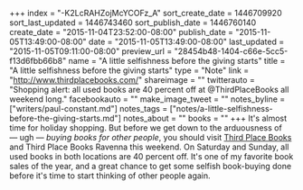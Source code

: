 +++
index = "-K2LcRAHZojMcYCOFz_A"
sort_create_date = 1446709920
sort_last_updated = 1446743460
sort_publish_date = 1446760140
create_date = "2015-11-04T23:52:00-08:00"
publish_date = "2015-11-05T13:49:00-08:00"
date = "2015-11-05T13:49:00-08:00"
last_updated = "2015-11-05T09:11:00-08:00"
preview_url = "28454b48-1404-c66e-5cc5-f13d6fbb66b8"
name = "A little selfishness before the giving starts"
title = "A little selfishness before the giving starts"
type = "Note"
link = "http://www.thirdplacebooks.com/"
shareimage = ""
twitterauto = "Shopping alert: all used books are 40 percent off at @ThirdPlaceBooks all weekend long."
facebookauto = ""
make_image_tweet = ""
notes_byline = ["writers/paul-constant.md"]
notes_tags = ["notes/a-little-selfishness-before-the-giving-starts.md"]
notes_about = ""
books = ""
+++
It's almost time for holiday shopping. But before we get down to the arduousness of — ugh — *buying books for other people*, you should visit [Third Place Books](http://www.thirdplacebooks.com/) and Third Place Books Ravenna this weekend. On Saturday and Sunday, all used books in both locations are 40 percent off. It's one of my favorite book sales of the year, and a great chance to get some selfish book-buying done before it's time to start thinking of other people again.